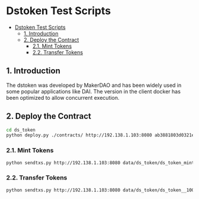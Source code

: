 
# Dstoken Test Scripts

- [Dstoken Test Scripts](#dstoken-test-scripts)
  - [1. Introduction](#1-introduction)
  - [2. Deploy the Contract](#2-deploy-the-contract)
    - [2.1. Mint Tokens](#21-mint-tokens)
    - [2.2. Transfer Tokens](#22-transfer-tokens)

## 1. Introduction

The dstoken was developed by MakerDAO and has been widely used in some popular applications like DAI. The version in the client docker has been optimized to allow concurrent execution.

## 2. Deploy the Contract

```sh
cd ds_token
python deploy.py ./contracts/ http://192.138.1.103:8080 ab3881803d0321e804b2e14a23ed38238deacfa23cc3c222a24bd4d32fbfb984
```

### 2.1. Mint Tokens

```sh
python sendtxs.py http://192.138.1.103:8080 data/ds_token/ds_token_mint_200.out
```

### 2.2. Transfer Tokens

```sh
python sendtxs.py http://192.138.1.103:8080 data/ds_token/ds_token__100.out
```